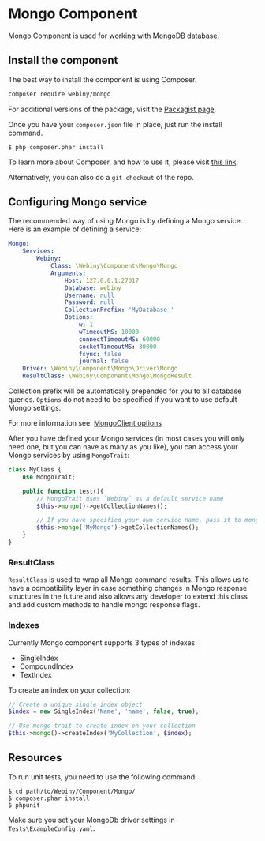 Mongo Component
=================

Mongo Component is used for working with MongoDB database.

Install the component
---------------------
The best way to install the component is using Composer.

```bash
composer require webiny/mongo
```
For additional versions of the package, visit the [Packagist page](https://packagist.org/packages/webiny/mongo).

Once you have your `composer.json` file in place, just run the install command.

    $ php composer.phar install

To learn more about Composer, and how to use it, please visit [this link](https://getcomposer.org/doc/01-basic-usage.md).

Alternatively, you can also do a `git checkout` of the repo.

## Configuring Mongo service

The recommended way of using Mongo is by defining a Mongo service. Here is an example of defining a service:

```yaml
Mongo:
    Services:
        Webiny:
            Class: \Webiny\Component\Mongo\Mongo
            Arguments:
                Host: 127.0.0.1:27017
                Database: webiny
                Username: null
                Password: null
                CollectionPrefix: 'MyDatabase_'
                Options:
                    w: 1
                    wTimeoutMS: 10000
                    connectTimeoutMS: 60000
                    socketTimeoutMS: 30000
                    fsync: false
                    journal: false
    Driver: \Webiny\Component\Mongo\Driver\Mongo
    ResultClass: \Webiny\Component\Mongo\MongoResult

```

Collection prefix will be automatically prepended for you to all database queries.
`Options` do not need to be specified if you want to use default Mongo settings.

For more information see: [MongoClient options](http://php.net/manual/en/mongoclient.construct.php)

After you have defined your Mongo services (in most cases you will only need one, but you can have as many as you like), you can access your Mongo services by using `MongoTrait`:

```php
class MyClass {
    use MongoTrait;

    public function test(){
        // MongoTrait uses `Webiny` as a default service name
        $this->mongo()->getCollectionNames();

        // If you have specified your own service name, pass it to mongo method
        $this->mongo('MyMongo')->getCollectionNames();
    }
}
```

### ResultClass
`ResultClass` is used to wrap all Mongo command results. This allows us to have a compatibility layer in case something changes in Mongo response structures in the future
and also allows any developer to extend this class and add custom methods to handle mongo response flags.

### Indexes
Currently Mongo component supports 3 types of indexes:
- SingleIndex
- CompoundIndex
- TextIndex

To create an index on your collection:
```php
// Create a unique single index object
$index = new SingleIndex('Name', 'name', false, true);

// Use mongo trait to create index on your collection
$this->mongo()->createIndex('MyCollection', $index);
```

Resources
---------

To run unit tests, you need to use the following command:

    $ cd path/to/Webiny/Component/Mongo/
    $ composer.phar install
    $ phpunit

Make sure you set your MongoDb driver settings in `Tests\ExampleConfig.yaml`.